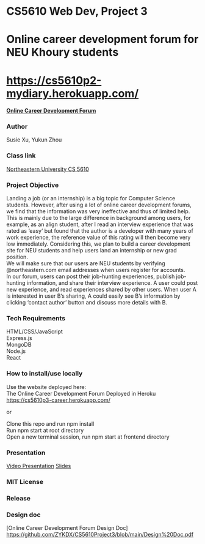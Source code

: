 # CS5610 Web Dev, Project 3

# Online career development forum for NEU Khoury students

# https://cs5610p2-mydiary.herokuapp.com/

#### [Online Career Development Forum](https://cs5610p3-Career.herokuapp.com/)

### Author

Susie Xu, Yukun Zhou

### Class link

[Northeastern University CS 5610](https://johnguerra.co/classes/webDevelopment_fall_2022/)

### Project Objective

Landing a job (or an internship) is a big topic for Computer Science students. However, after using a lot of online career development forums, we find that the information was very ineffective and thus of limited help.<br />
This is mainly due to the large difference in background among users, for example, as an align student, after I read an interview experience that was rated as ‘easy’ but found that the author is a developer with many years of work experience,
the reference value of this rating will then become very low immediately. Considering this, we plan to build a career development site for NEU students and help users land an internship or new grad position.<br />
We will make sure that our users are NEU students by verifying @northeastern.com email addresses when users register for accounts.<br />
In our forum, users can post their job-hunting experiences, publish job-hunting information, and share their interview experience. A user could post new experience, and read experiences shared by other users. When user A is interested in user B’s sharing, A could easily see B’s information by clicking ‘contact author’ button and discuss more details with B.

### Tech Requirements

HTML/CSS/JavaScript<br />
Express.js<br />
MongoDB<br />
Node.js<br />
React

### How to install/use locally

Use the website deployed here:<br />
The Online Career Development Forum Deployed in Heroku https://cs5610p3-career.herokuapp.com/ <br />

or<br />

Clone this repo and run npm install<br />
Run npm start at root directory<br />
Open a new terminal session, run npm start at frontend directory

### Presentation

[Video Presentation](<[https://www.youtube.com/watch?v=pfqrOglsR2M&t=9s&ab_channel=SusieXu](https://www.youtube.com/watch?v=u-gddcXZNGU)>)  
[Slides](https://docs.google.com/presentation/d/1ZafMR5TT4_fvuNPSe9J0D6eRNyGez_GdlOhDPqdl9Ks/edit?usp=sharing)

### MIT License

### Release

### Design doc

[Online Career Development Forum Design Doc] https://github.com/ZYKDX/CS5610Project3/blob/main/Design%20Doc.pdf
